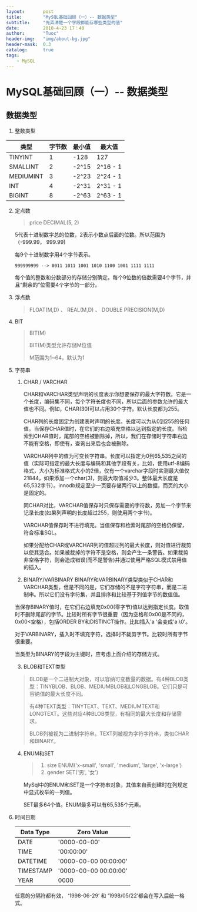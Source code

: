 ```yaml
---
layout:       post
title:        "MySQL基础回顾（一）-- 数据类型"
subtitle:     "先弄清楚一个字段都能存哪些类型的值"
date:         2018-4-23 17：40
author:       "Tuoc"
header-img:   "img/about-bg.jpg"
header-mask:  0.3
catalog:      true
tags:
    - MySQL
---
```

# MySQL基础回顾（一）-- 数据类型



## 数据类型



1. 整数类型

| 类型      | 字节数 | 最小值 | 最大值   |
| --------- | ------ | ------ | -------- |
| TINYINT   | 1      | -128   | 127      |
| SMALLINT  | 2      | -2^15  | 2^16 - 1 |
| MEDIUMINT | 3      | -2^23  | 2^24 - 1 |
| INT       | 4      | -2^31  | 2^31 - 1 |
| BIGINT    | 8      | -2^63  | 2^63 - 1 |

2. 定点数

   > price DECIMAL(5, 2)

   5代表十进制数字总的位数，2表示小数点后面的位数。所以范围为（-999.99， 999.99)

   

   每9个十进制数字用4个字节表示。

   `999999999 --> ‭0011 1011 1001 1010 1100 1001 1111 1111‬`

   每个值的整数和分数部分的存储分别确定。每个9位数的倍数需要4个字节，并且“剩余的”位需要4个字节的一部分。

   

3. 浮点数

   > FLOAT(M,D) 、 REAL(M,D) 、 DOUBLE PRECISION(M,D)

4. BIT

   > BIT(M)
   >
   > BIT(M)类型允许存储M位值
   >
   > M范围为1~64，默认为1

   

5. 字符串

   1. CHAR / VARCHAR

      CHAR和VARCHAR类型声明的长度表示你想要保存的最大字符数。它是一个长度，编码集不同，每个字符长度也不同，所以后面的参数允许的最大值也不同。例如，CHAR(30)可以占用30个字符。默认长度都为255。

      ​    CHAR列的长度固定为创建表时声明的长度。长度可以为从0到255的任何值。当保存CHAR值时，在它们的右边填充空格以达到指定的长度。当检索到CHAR值时，尾部的空格被删除掉，所以，我们在存储时字符串右边不能有空格，即使有，查询出来后也会被删除。

      

      ​    VARCHAR列中的值为可变长字符串。长度可以指定为0到65,535之间的值（实际可指定的最大长度与编码和其他字段有关，比如，使用utf-8编码格式，大小为标准格式大小的2倍，仅有一个varchar字段时实测最大值仅21844，如果添加一个char(3)，则最大取值减少3。整体最大长度是65,532字节）。innodb规定至少一页要存储两行以上的数据，而页的大小是固定的。

      ​    同CHAR对比，VARCHAR值保存时只保存需要的字符数，另加一个字节来记录长度(如果列声明的长度超过255，则使用两个字节)。

      ​    VARCHAR值保存时不进行填充。当值保存和检索时尾部的空格仍保留，符合标准SQL。

      ​    如果分配给CHAR或VARCHAR列的值超过列的最大长度，则对值进行裁剪以使其适合。如果被裁掉的字符不是空格，则会产生一条警告。如果裁剪非空格字符，则会造成错误(而不是警告)并通过使用严格SQL模式禁用值的插入。

   2. BINARY/VARBINARY
   BINARY和VARBINARY类型类似于CHAR和VARCHAR类型，但是不同的是，它们存储的不是字符字符串，而是二进制串。所以它们没有字符集，并且排序和比较基于列值字节的数值值。

    当保存BINARY值时，在它们右边填充0x00(零字节)值以达到指定长度。取值时不删除尾部的字节。比较时所有字节很重要（因为空格和0x00是不同的，0x00<空格），包括ORDER BY和DISTINCT操作。比如插入'a '会变成'a \0'。

    对于VARBINARY，插入时不填充字符，选择时不裁剪字节。比较时所有字节很重要。

    当类型为BINARY的字段为主键时，应考虑上面介绍的存储方式。

   3. BLOB和TEXT类型
   > BLOB是一个二进制大对象，可以容纳可变数量的数据。有4种BLOB类型：TINYBLOB、BLOB、MEDIUMBLOB和LONGBLOB。它们只是可容纳值的最大长度不同。
   >
   > 有4种TEXT类型：TINYTEXT、TEXT、MEDIUMTEXT和LONGTEXT。这些对应4种BLOB类型，有相同的最大长度和存储需求。
   >
   > BLOB列被视为二进制字符串。TEXT列被视为字符字符串，类似CHAR和BINARY。

      

   4. ENUM和SET

      > 1. size ENUM('x-small', 'small', 'medium', 'large', 'x-large')
      > 2. gender SET('男', '女')

      MySql中的ENUM和SET是一个字符串对象，其值来自表创建时在列规定中显式枚举的一列值。

      SET最多64个值。ENUM最多可以有65,535个元素。

6. 时间日期

   | Data Type | Zero Value            |
   | --------- | --------------------- |
   | DATE      | '0000-00-00'          |
   | TIME      | '00:00:00'            |
   | DATETIME  | '0000-00-00 00:00:00' |
   | TIMESTAMP | '0000-00-00 00:00:00' |
   | YEAR      | 0000                  |

   任意的分隔符都有效， ‘1998-06-29’ 和 ‘1998/05/22’都会在写入后统一格式。
